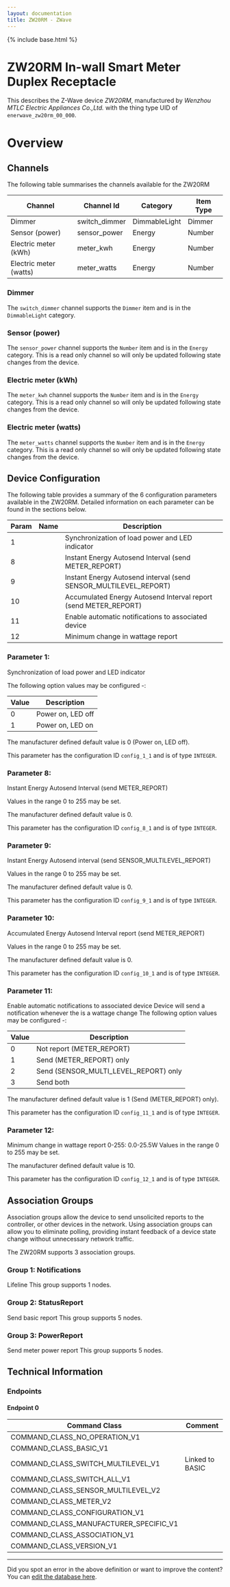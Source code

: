 ```yaml
---
layout: documentation
title: ZW20RM - ZWave
---
```


{% include base.html %}

# ZW20RM In-wall Smart Meter Duplex Receptacle
This describes the Z-Wave device *ZW20RM*, manufactured by *Wenzhou MTLC Electric Appliances Co.,Ltd.* with the thing type UID of ```enerwave_zw20rm_00_000```.

# Overview

## Channels
The following table summarises the channels available for the ZW20RM

| Channel | Channel Id | Category | Item Type |
|---------|------------|----------|-----------|
| Dimmer | switch_dimmer | DimmableLight | Dimmer | 
| Sensor (power) | sensor_power | Energy | Number | 
| Electric meter (kWh) | meter_kwh | Energy | Number | 
| Electric meter (watts) | meter_watts | Energy | Number | 

### Dimmer
The ```switch_dimmer``` channel supports the ```Dimmer``` item and is in the ```DimmableLight``` category.

### Sensor (power)
The ```sensor_power``` channel supports the ```Number``` item and is in the ```Energy``` category. This is a read only channel so will only be updated following state changes from the device.

### Electric meter (kWh)
The ```meter_kwh``` channel supports the ```Number``` item and is in the ```Energy``` category. This is a read only channel so will only be updated following state changes from the device.

### Electric meter (watts)
The ```meter_watts``` channel supports the ```Number``` item and is in the ```Energy``` category. This is a read only channel so will only be updated following state changes from the device.



## Device Configuration
The following table provides a summary of the 6 configuration parameters available in the ZW20RM.
Detailed information on each parameter can be found in the sections below.

| Param | Name  | Description |
|-------|-------|-------------|
| 1 |  | Synchronization of load power and LED indicator |
| 8 |  | Instant Energy Autosend Interval (send METER\_REPORT) |
| 9 |  | Instant Energy Autosend interval (send SENSOR\_MULTILEVEL\_REPORT) |
| 10 |  | Accumulated Energy Autosend Interval report (send METER\_REPORT) |
| 11 |  | Enable automatic notifications to associated device |
| 12 |  | Minimum change in wattage report |

### Parameter 1: 
Synchronization of load power and LED indicator

The following option values may be configured -:

| Value  | Description |
|--------|-------------|
| 0 | Power on, LED off |
| 1 | Power on, LED on |

The manufacturer defined default value is 0 (Power on, LED off).

This parameter has the configuration ID ```config_1_1``` and is of type ```INTEGER```.


### Parameter 8: 
Instant Energy Autosend Interval (send METER\_REPORT)

Values in the range 0 to 255 may be set.

The manufacturer defined default value is 0.

This parameter has the configuration ID ```config_8_1``` and is of type ```INTEGER```.


### Parameter 9: 
Instant Energy Autosend interval (send SENSOR\_MULTILEVEL\_REPORT)

Values in the range 0 to 255 may be set.

The manufacturer defined default value is 0.

This parameter has the configuration ID ```config_9_1``` and is of type ```INTEGER```.


### Parameter 10: 
Accumulated Energy Autosend Interval report (send METER\_REPORT)

Values in the range 0 to 255 may be set.

The manufacturer defined default value is 0.

This parameter has the configuration ID ```config_10_1``` and is of type ```INTEGER```.


### Parameter 11: 
Enable automatic notifications to associated device
Device will send a notification whenever the is a wattage change
The following option values may be configured -:

| Value  | Description |
|--------|-------------|
| 0 | Not report (METER\_REPORT) |
| 1 | Send (METER\_REPORT) only |
| 2 | Send (SENSOR\_MULTI\_LEVEL\_REPORT) only |
| 3 | Send both |

The manufacturer defined default value is 1 (Send (METER_REPORT) only).

This parameter has the configuration ID ```config_11_1``` and is of type ```INTEGER```.


### Parameter 12: 
Minimum change in wattage report
0-255: 0.0-25.5W
Values in the range 0 to 255 may be set.

The manufacturer defined default value is 10.

This parameter has the configuration ID ```config_12_1``` and is of type ```INTEGER```.


## Association Groups
Association groups allow the device to send unsolicited reports to the controller, or other devices in the network. Using association groups can allow you to eliminate polling, providing instant feedback of a device state change without unnecessary network traffic.

The ZW20RM supports 3 association groups.

### Group 1: Notifications
Lifeline
This group supports 1 nodes.

### Group 2: StatusReport
Send basic report
This group supports 5 nodes.

### Group 3: PowerReport
Send meter power report
This group supports 5 nodes.

## Technical Information

### Endpoints

#### Endpoint 0

| Command Class | Comment |
|---------------|---------|
| COMMAND_CLASS_NO_OPERATION_V1| |
| COMMAND_CLASS_BASIC_V1| |
| COMMAND_CLASS_SWITCH_MULTILEVEL_V1| Linked to BASIC|
| COMMAND_CLASS_SWITCH_ALL_V1| |
| COMMAND_CLASS_SENSOR_MULTILEVEL_V2| |
| COMMAND_CLASS_METER_V2| |
| COMMAND_CLASS_CONFIGURATION_V1| |
| COMMAND_CLASS_MANUFACTURER_SPECIFIC_V1| |
| COMMAND_CLASS_ASSOCIATION_V1| |
| COMMAND_CLASS_VERSION_V1| |

---

Did you spot an error in the above definition or want to improve the content?
You can [edit the database here](http://www.cd-jackson.com/index.php/zwave/zwave-device-database/zwave-device-list/devicesummary/383).

